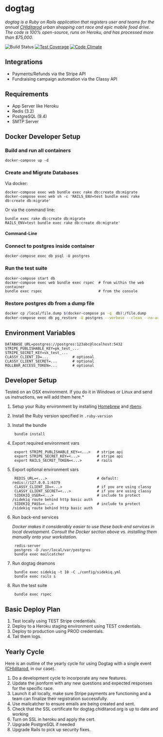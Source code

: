 dogtag
======

*dogtag is a Ruby on Rails application that registers user and teams for the annual [CHIditarod](http://chiditarod.org) urban shopping cart race and epic mobile food drive.  The code is 100% open-source, runs on Heroku, and has processed more than $75,000.*

![Build Status](https://travis-ci.org/chiditarod/dogtag.svg?branch=master)
[![Test Coverage](https://codeclimate.com/github/chiditarod/dogtag/badges/coverage.svg)](https://codeclimate.com/github/chiditarod/dogtag/coverage)
[![Code Climate](https://codeclimate.com/github/chiditarod/dogtag.png)](https://codeclimate.com/github/chiditarod/dogtag)

Integrations
--------
- Payments/Refunds via the Stripe API
- Fundraising campaign automation via the Classy API

Requirements
------------
- App Server like Heroku
- Redis (3.2)
- PostgreSQL (9.4)
- SMTP Server

Docker Developer Setup
----------------------

### Build and run all containers

    docker-compose up -d

### Create and Migrate Databases

Via docker:

    docker-compose exec web bundle exec rake db:create db:migrate
    docker-compose exec web sh -c 'RAILS_ENV=test bundle exec rake db:create db:migrate'

Or via the command line:

    bundle exec rake db:create db:migrate
    RAILS_ENV=test bundle exec rake db:create db:migrate'

#### Command-Line

### Connect to postgres inside container

    docker-compose exec db psql -U postgres

### Run the test suite

    docker-compose start db
    docker-compose exec web bundle exec rspec  # from within the web container
    bundle exec rspec                          # from the console

### Restore postgres db from a dump file

```bash
docker cp /local/file.dump $(docker-compose ps -q  db):/file.dump
docker-compose exec db pg_restore -U postgres --verbose --clean --no-acl --no-owner -h localhost -d dogtag_development /file.dump
```

Environment Variables
---------------------

```
DATABASE_URL=postgres://postgres:123abc@localhost:5432
STRIPE_PUBLISHABLE_KEY=pk_test_...
STRIPE_SECRET_KEY=sk_test_...
CLASSY_CLIENT_ID=...           # optional
CLASSY_CLIENT_SECRET=...       # optional
ROLLBAR_ACCESS_TOKEN=...       # optional
```

Developer Setup
---------------
Tested on an OSX environment. If you do it in Windows or Linux and send us instructions, we will add them here.*

1. Setup your Ruby environment by installing [Homebrew](https://github.com/Homebrew/homebrew) and [rbenv](https://github.com/rbenv/rbenv).

1. Install the Ruby version specified in `.ruby-version`

1. Install the bundle

        bundle install

1. Export required environment vars

        export STRIPE_PUBLISHABLE_KEY=<...>   # stripe api
        export STRIPE_SECRET_KEY=<...>        # stripe api
        export RAILS_SECRET_TOKEN=<...>       # rails

1. Export optional environment vars

        REDIS_URL=<...>                       # default: redis://127.0.0.1:6379
        CLASSY_CLIENT_ID=<...>                # if you are using classy
        CLASSY_CLIENT_SECRET=<...>            # if you are using classy
        SIDEKIQ_USER=<...>                    # include to protect /sidekiq route behind http basic auth
        SIDEKIQ_PASS=<...>                    # include to protect /sidekiq route behind http basic auth

1. Run back-end services

	*Docker makes it considerably easier to use these back-end services in local development.  Consult the Docker section above vs. installing them manually onto your workstation.*

        redis-server
        postgres -D /usr/local/var/postgres
        bundle exec mailcatcher

1. Run dogtag deamons

        bundle exec sidekiq -t 10 -C ./config/sidekiq.yml
        bundle exec rails s

1. Run the test suite

        bundle exec rspec


Basic Deploy Plan
-----------------
1. Test locally using TEST Stripe credentials.
2. Deploy to a Heroku staging environment using TEST credentials.
3. Deploy to production using PROD credentials.
4. Tail them logs.


Yearly Cycle
------------
Here is an outline of the yearly cycle for using Dogtag with a single event ([CHIditarod](http://www.chiditarod.org), in our case).

1. Do a development cycle to incorporate any new features.
1. Update the jsonform with any new questions and expected responses for the specific race.
1. Launch it all locally, make sure Stripe payments are functioning and a team can finalize their registration successfully.
1. Use mailcatcher to ensure emails are being created and sent.
1. Check that the SSL certificate for dogtag.chiditarod.org is up to date and working
1. Turn on SSL in heroku and apply the cert.
1. Upgrade PostgreSQL if needed
1. Upgrade Rails to pick up security fixes.
